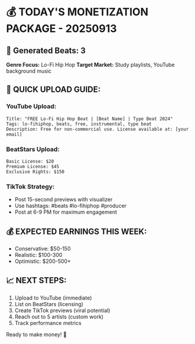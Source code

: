 # 💰 TODAY'S MONETIZATION PACKAGE - 20250913

## 🎵 Generated Beats: 3
**Genre Focus:** Lo-Fi Hip Hop
**Target Market:** Study playlists, YouTube background music

## 🚀 QUICK UPLOAD GUIDE:

### YouTube Upload:
```
Title: "FREE Lo-Fi Hip Hop Beat | [Beat Name] | Type Beat 2024"
Tags: lo-fihiphop, beats, free, instrumental, type beat
Description: Free for non-commercial use. License available at: [your email]
```

### BeatStars Upload:
```
Basic License: $20
Premium License: $45 
Exclusive Rights: $150
```

### TikTok Strategy:
- Post 15-second previews with visualizer
- Use hashtags: #beats #lo-fihiphop #producer
- Post at 6-9 PM for maximum engagement

## 💰 EXPECTED EARNINGS THIS WEEK:
- Conservative: $50-150
- Realistic: $100-300  
- Optimistic: $200-500+

## 📈 NEXT STEPS:
1. Upload to YouTube (immediate)
2. List on BeatStars (licensing) 
3. Create TikTok previews (viral potential)
4. Reach out to 5 artists (custom work)
5. Track performance metrics

Ready to make money! 🎉
